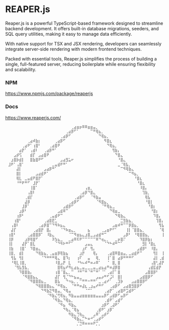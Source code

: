 
# REAPER.js
Reaper.js is a powerful TypeScript-based framework designed to streamline backend development. It offers built-in database migrations, seeders, and SQL query utilities, making it easy to manage data efficiently.

With native support for TSX and JSX rendering, developers can seamlessly integrate server-side rendering with modern frontend techniques.

Packed with essential tools, Reaper.js simplifies the process of building a single, full-featured server, reducing boilerplate while ensuring flexibility and scalability.
### NPM
https://www.npmjs.com/package/reaperjs
### Docs
https://www.reaperjs.com/
```sh
⠀⠀⠀⠀⠀⠀⠀⠀⠀⠀⠀⠀⠀⠀⠀⠀⠀⠀⠀⠀⠀⠀⠀⠀⢀⣴⣶⡶⠿⠿⣶⣶⣤⡀⠀⠀⠀⠀⠀⠀⠀⠀⠀⠀⠀⠀⠀⠀⠀⠀⠀⠀⠀⠀⠀⠀⠀⠀⠀⠀⠀
⠀⠀⠀⠀⠀⠀⠀⠀⠀⠀⠀⠀⠀⠀⠀⠀⠀⠀⠀⠀⠀⠀⢀⣴⡿⠋⠁⠀⠀⠀⠀⠉⠛⢿⣦⡀⠀⠀⠀⠀⠀⠀⠀⠀⠀⠀⠀⠀⠀⠀⠀⠀⠀⠀⠀⠀⠀⠀⠀⠀⠀
⠀⠀⠀⠀⠀⠀⠀⠀⠀⠀⠀⠀⠀⠀⠀⠀⠀⠀⠀⠀⢀⣴⡿⠋⠀⠀⠀⠀⠀⠀⠀⠀⠀⠀⠙⢿⣦⡀⠀⠀⠀⠀⠀⠀⠀⠀⠀⠀⠀⠀⠀⠀⠀⠀⠀⠀⠀⠀⠀⠀⠀
⠀⠀⠀⠀⠀⠀⠀⠀⢀⣴⠾⣷⡆⠀⠀⠀⠀⠀⢀⣴⡿⠋⠀⠀⠀⠀⠀⠀⠀⠀⠀⠀⠀⠀⠀⠀⠻⣿⣆⠀⠀⠀⠀⠀⠀⠀⠀⠀⠀⠀⠀⠀⠀⠀⠀⠀⠀⠀⠀⠀⠀
⠀⠀⠀⠀⠀⠀⢀⣴⠟⠁⢰⣿⠃⠀⠀⠀⢀⣴⣿⠟⠀⠀⠀⠀⠀⠀⠀⠀⠀⠀⠀⠀⠀⠀⠀⠀⠀⠙⢿⣦⡀⠀⠀⠀⠀⠀⠀⠀⠀⠀⠀⠀⠀⠀⠀⠀⠀⠀⠀⠀⠀
⠀⠀⠀⠀⠀⣴⡟⠁⠀⢠⣾⠇⠀⠀⢀⣴⡿⠛⠁⠀⠀⠀⠀⠀⠀⠀⠀⠀⠀⠀⠀⠀⠀⠀⠀⠀⠀⠀⠀⢻⣷⡄⠀⠀⠀⠀⠀⠀⠀⠀⠀⠀⠀⠀⠀⠀⠀⠀⠀⠀⠀
⠀⠀⠀⣠⡾⢫⠀⠀⠀⣾⡏⠀⣠⣴⣿⠟⠀⠀⠀⠀⠀⠀⠀⠀⠀⠀⠀⠀⠀⠀⠀⠀⠀⠀⠀⠀⠀⠀⠀⠀⠙⣿⣄⠀⠀⠀⠀⠀⠀⠀⠀⠀⠀⠀⠀⠀⠀⠀⠀⠀⠀
⠀⠀⣰⣿⡷⣾⡇⠀⠀⣿⣷⣿⠟⠋⠀⠀⠀⠀⠀⠀⣠⣴⣻⣥⠖⠀⠀⠀⠀⠀⠀⠀⠀⠀⠀⠀⠀⠀⠀⠀⠀⠘⣿⣄⠀⠀⠀⠀⠀⠀⠀⠀⠀⠀⠀⠀⠀⠀⠀⠀⠀
⠀⣸⠟⠁⢠⣿⠁⠀⠀⠀⠀⠀⠀⠀⠀⠀⠀⣀⣤⣾⠟⠛⠁⠀⠀⠀⠀⠀⠀⠀⠀⠀⠀⠀⠀⠀⠀⠀⠀⠀⠀⣀⠈⢿⣧⡀⠀⠀⠀⠀⠀⠀⠀⠀⠀⠀⠀⠀⠀⠀⠀
⠀⠀⠀⠀⣼⡇⠀⠀⠀⠀⠀⠀⠀⠀⣠⣴⡿⠛⠁⠀⠀⠀⠀⠀⠀⠀⠀⠀⠀⠀⠀⠀⠀⠀⠀⠀⠀⠀⠀⠀⠀⠀⠉⠻⢿⣷⣄⠀⠀⠀⠀⠀⠀⠀⠀⠀⠀⠀⠀⠀⠀
⠀⠀⠀⠀⣿⡇⠀⠀⠀⠀⠀⣠⣴⣾⠟⠁⠀⠀⠀⠀⠀⠀⠀⠀⠀⠀⠀⠀⠀⠀⠀⠀⠀⠀⠀⠀⠀⠀⠀⠀⠀⠀⠀⠀⠀⠉⠻⣦⡀⠀⠀⠀⠀⠀⠀⠀⠀⠀⠀⠀⠀
⠀⠀⠀⠀⢿⣇⠀⣀⣤⣾⠟⣿⡟⠁⠀⠀⠀⠀⠀⠀⠀⠀⠀⠀⠀⠀⠀⠀⠀⠀⠀⠀⠀⠀⠀⠀⠀⠀⠀⠀⠀⠀⠀⠀⠀⠀⠀⠘⣿⣆⠀⠀⠀⠀⠀⠀⠀⠀⠀⠀⠀
⠀⠀⠀⠀⠘⠛⠟⠛⠋⠀⣸⡟⠁⠀⠀⠀⠀⠀⠀⠀⠀⠀⠀⠀⠀⠀⠀⠀⠀⠀⠀⠀⠀⠀⠀⠀⠀⠀⠀⠀⠀⠀⠀⠀⠀⠀⠀⠀⠘⣿⣆⠀⠀⠀⠀⠀⠀⠀⠀⠀⠀
⠀⠀⠀⠀⠀⠀⠀⠀⠀⢸⣿⠁⠀⠀⠀⠀⠀⠀⠀⠀⠀⠀⠀⠀⠀⠀⠀⠀⠀⢠⣶⡀⠀⠀⠀⠀⠀⠀⠀⠀⠀⠀⠀⠀⠀⠀⠀⠀⠀⠸⣿⡄⠀⠀⠀⠀⠀⠀⠀⠀⠀
⠀⠀⠀⠀⠀⠀⠀⠀⢠⣿⠇⠀⠀⠀⠀⠀⠀⠀⠀⠀⠀⠀⠀⠀⠀⠀⠀⢀⣴⡿⠙⣿⣄⠀⠀⠀⠀⠀⠀⠀⠀⠀⠀⠀⠀⠀⠀⠀⠀⠀⢹⣷⡀⠀⠀⠀⠀⠀⠀⠀⠀
⠀⠀⠀⠀⠀⠀⠀⢀⣾⡏⠀⠀⠀⠀⠀⠀⠀⠀⠀⠀⠀⠀⠀⠀⠀⢀⣴⡿⠋⠀⠀⠈⠻⣷⣤⠀⠀⠀⠀⠀⠀⠀⠀⠀⠀⠀⠀⠀⠀⠀⠀⢿⣧⠀⠀⠀⠀⠀⠀⠀⠀
⠀⠀⠀⠀⠀⠀⠀⣼⡿⠀⠀⠀⠀⠀⠀⠀⠀⠀⠀⠀⠀⠀⠀⢀⣴⡿⠋⠀⠀⠀⠀⠀⠀⠈⠻⣿⣦⡀⠀⠀⠀⠀⠀⠀⠀⠀⠀⠀⠀⠀⠀⠘⣿⡇⠀⠀⠀⠀⠀⠀⠀
⠀⠀⠀⠀⠀⠀⣸⡿⠁⠀⠀⠀⠀⠀⠀⠀⠀⠀⠀⠀⠀⣠⣾⡿⠋⠀⠀⠀⠀⠀⠀⠀⠀⠀⠀⠈⠛⢿⣦⣀⠀⠀⠀⠀⠀⠀⠀⠀⠀⠀⠀⠀⠘⣿⡆⠀⠀⠀⠀⠀⠀
⠀⠀⠀⠀⠀⣰⡿⠃⠀⠀⠀⠀⠀⠀⠀⠀⠀⠀⠀⣠⣾⠿⠉⠀⠀⠀⠀⠀⠀⠀⠀⠀⠀⠀⠀⠀⠀⠀⠙⢿⣶⣀⠀⠀⠀⠀⠀⠀⠀⠀⠀⠀⠀⠘⣿⡆⠀⠀⠀⠀⠀
⠀⠀⠀⠀⢰⡿⠃⠀⠀⠀⠀⠀⠀⠀⠀⠀⢀⣤⣾⠟⠉⠀⠀⠀⠀⠀⠀⠀⠀⠀⠀⠀⠀⠀⠀⠀⠀⠀⠀⠀⠙⢿⣷⣄⠀⠀⠀⠀⠀⠀⠀⠀⠀⠀⠹⣿⡄⠀⠀⠀⠀
⠀⠀⠀⢰⣿⠃⠀⠀⠀⠀⠀⠀⠀⠀⢀⣴⣿⣟⣁⠀⠀⠀⠀⠀⠀⠀⠀⠀⠀⠀⠀⠀⠀⠀⠀⠀⠀⠀⠀⠀⠀⠀⣉⣻⣷⣦⡀⠀⠀⠀⠀⠀⠀⠀⠀⢹⣿⡄⠀⠀⠀
⠀⠀⢠⣿⠇⠀⠀⠀⠀⠀⠀⠀⢀⣴⡿⣿⠉⠙⠻⠷⣦⣄⠀⠀⠀⠀⠀⠀⠀⠀⠀⠀⠀⠀⠀⠀⠀⠀⠀⣠⣶⠾⠛⠉⠉⡿⣿⣦⡀⠀⠀⠀⠀⠀⠀⠀⢻⣧⡀⠀⠀
⠀⠀⣼⡏⠀⠀⠀⠀⠀⠀⢀⣴⣿⡟⠀⣿⡄⠀⠀⠀⠈⠙⠷⣶⣄⡀⠀⠀⠀⠀⣦⠀⠀⠀⠀⢀⣠⣶⠟⠋⠁⠀⠀⠀⢸⡇⠈⣿⣿⣦⡀⠀⠀⠀⠀⠀⠈⢿⡇⠀⠀
⠀⢰⣿⠃⠀⠀⠀⠀⢀⣴⣿⣿⡿⠁⠀⠸⣷⣄⠀⠀⠀⠀⠀⠈⠉⠻⣶⣦⣄⣰⣿⣀⣠⣴⣾⠛⠉⠀⠀⠀⠀⠀⠀⣠⡿⠃⠀⠘⢿⣿⣿⣦⡀⠀⠀⠀⠀⢸⣿⡀⠀
⠀⢸⡿⠀⠀⠀⠀⣰⡿⢿⣿⠋⠀⠀⠀⠀⠀⠽⣳⣦⣀⠀⠀⣀⣴⠿⠯⠟⠉⠉⠉⠉⠉⠿⠙⢶⣄⡀⠀⠀⣀⡶⣿⠍⠀⠀⠀⠀⠀⠹⣿⡿⣷⡆⠀⠀⠀⠀⣿⡇⠀
⠀⢸⡇⠀⠀⠀⣼⡟⠁⣿⣇⠀⠀⠀⠀⠀⠀⠀⠈⠙⠻⠗⠛⠋⠁⠀⠀⠀⠀⣠⣤⣄⠀⠀⠀⠀⠈⠙⠓⠾⠛⠉⠁⠀⠀⠀⠀⠀⠀⠀⣻⡇⠘⣿⣆⠀⠀⠀⣿⡇⠀
⠀⢸⣷⠀⠀⢸⣿⠁⠀⠹⣿⣶⣄⠀⠀⠀⠀⠀⠀⠀⠀⠀⠀⠀⠀⠀⠀⠀⣰⠏⠀⢻⡄⠀⠀⠀⠀⠀⠀⠀⠀⠀⠀⠀⠀⠀⠀⠀⣠⣾⡿⠃⠀⠸⣿⡄⠀⠀⣿⡇⠀
⠀⢸⣿⡀⠀⣾⡇⠀⠀⠀⠀⠙⢿⣷⣦⡀⢀⣤⣶⡿⢿⣷⣦⠀⠀⠀⠀⣰⡟⠀⠀⠀⢿⡄⠀⠀⠀⢀⣴⣿⠿⣿⣶⣤⡀⣀⣴⣾⠟⠉⠀⠀⠀⠀⢻⡇⠀⢸⣿⠃⠀
⠀⠀⢻⣧⠀⢻⡇⠀⠀⠀⠀⠀⠀⠈⠙⠛⠛⠛⢿⣄⠀⣿⠹⡆⠀⠀⢰⠏⠀⠀⣤⠀⠀⢿⡀⠀⠀⢸⠁⣿⠀⣴⡿⠛⠛⠛⠋⠀⠀⠀⠀⠀⠀⠀⣼⡇⢀⣾⡏⠀⠀
⠀⠀⠘⢿⣇⢸⣿⡀⠀⠀⠀⠀⠀⠀⠀⠀⠀⠀⠸⣿⣠⡟⠀⣇⠀⠀⠘⠳⠦⠾⠛⠶⠴⠿⠁⠀⠀⠈⠀⣿⡀⣿⠀⠀⠀⠀⠀⠀⠀⠀⠀⠀⠀⢠⣿⢃⣼⡟⠀⠀⠀
⠀⠀⠀⠈⢻⣧⣻⣧⡀⠀⠀⠀⠀⠀⠀⠀⠀⠀⠀⣿⢿⣦⠞⠻⣆⣴⣦⣀⣤⣀⣀⣀⣤⣀⣴⣦⣴⠛⠶⣼⡿⣿⠀⠀⠀⠀⠀⠀⠀⠀⠀⠀⢠⣾⣯⣾⡟⠀⠀⠀⠀
⠀⠀⠀⠀⠀⠹⣿⣿⣷⡄⠀⠀⠀⠀⠀⠀⠀⠀⢰⣿⠈⣿⣄⡀⠉⠀⠘⠛⠉⠛⠈⠛⠉⠛⠁⠈⠁⢀⣴⡏⠁⣿⠀⠀⠀⠀⠀⠀⠀⠀⠀⣠⣿⣿⡿⠃⠀⠀⠀⠀⠀
⠀⠀⠀⠀⠀⠀⠈⠻⣿⣿⣦⣄⠀⠀⠀⠀⠀⠀⣼⡏⠀⢻⡈⠙⠓⣦⣤⣀⠀⠀⠀⠀⠀⣠⣤⡴⠛⠋⣨⠇⠀⣿⡇⠀⠀⠀⠀⠀⠀⣠⣾⣿⡿⠋⠀⠀⠀⠀⠀⠀⠀
⠀⠀⠀⠀⠀⠀⠀⠀⠈⠻⣿⣿⣿⣦⣀⠀⠀⠀⣿⣧⠀⠀⠙⠲⣦⡀⡀⠉⠛⠛⠒⠛⠛⠁⣀⢀⣴⠞⠁⠀⢀⣹⡷⠀⠀⠀⣠⣴⣿⣿⡿⠋⠀⠀⠀⠀⠀⠀⠀⠀⠀
⠀⠀⠀⠀⠀⠀⠀⠀⠀⠀⠀⠙⢿⣿⣿⣿⣦⣄⠈⠛⢿⣦⡀⠀⠈⠛⠛⠶⣼⣆⢀⣰⣤⠞⠛⠋⠀⠀⢀⣴⡿⠋⠀⣠⣴⣿⣻⣿⡿⠋⠀⠀⠀⠀⠀⠀⠀⠀⠀⠀⠀
⠀⠀⠀⠀⠀⠀⠀⠀⠀⠀⠀⠀⠀⠙⠻⣷⣝⠻⣿⣤⡀⠙⢿⣤⠀⠀⠀⠀⠀⠈⠉⠁⠀⠀⠀⠀⢀⣴⡟⠁⢀⣴⣿⠟⣩⣾⠟⠁⠀⠀⠀⠀⠀⠀⠀⠀⠀⠀⠀⠀⠀
⠀⠀⠀⠀⠀⠀⠀⠀⠀⠀⠀⠀⠀⠀⠀⠈⠻⣷⣌⢛⢿⣦⡀⠻⣷⣤⣤⣴⣶⣶⣶⣶⣶⣤⣤⣤⡿⠋⣠⣾⡿⠋⣤⡿⠋⠀⠀⠀⠀⠀⠀⠀⠀⠀⠀⠀⠀⠀⠀⠀⠀
⠀⠀⠀⠀⠀⠀⠀⠀⠀⠀⠀⠀⠀⠀⠀⠀⠀⠈⠻⣷⣄⠙⢿⣦⡀⠀⠀⠀⠀⠀⠀⠀⠀⠀⠀⠀⢀⣾⠟⠁⣠⣾⠋⠀⠀⠀⠀⠀⠀⠀⠀⠀⠀⠀⠀⠀⠀⠀⠀⠀⠀
⠀⠀⠀⠀⠀⠀⠀⠀⠀⠀⠀⠀⠀⠀⠀⠀⠀⠀⠀⠈⠻⣦⠀⠻⣷⣄⠀⠀⠀⠀⠀⠀⠀⠀⠀⣰⡿⠋⢀⣼⠟⠁⠀⠀⠀⠀⠀⠀⠀⠀⠀⠀⠀⠀⠀⠀⠀⠀⠀⠀⠀
⠀⠀⠀⠀⠀⠀⠀⠀⠀⠀⠀⠀⠀⠀⠀⠀⠀⠀⠀⠀⠀⠙⢷⣄⠈⢿⣦⠀⠀⠀⠀⠀⠀⢀⣾⠟⠁⣰⡿⠁⠀⠀⠀⠀⠀⠀⠀⠀⠀⠀⠀⠀⠀⠀⠀⠀⠀⠀⠀⠀⠀
⠀⠀⠀⠀⠀⠀⠀⠀⠀⠀⠀⠀⠀⠀⠀⠀⠀⠀⠀⠀⠀⠀⠀⠻⣷⣄⢙⢷⣄⠀⠀⠀⣠⠿⠁⣠⡾⠋⠀⠀⠀⠀⠀⠀⠀⠀⠀⠀⠀⠀⠀⠀⠀⠀⠀⠀⠀⠀⠀⠀⠀
⠀⠀⠀⠀⠀⠀⠀⠀⠀⠀⠀⠀⠀⠀⠀⠀⠀⠀⠀⠀⠀⠀⠀⠀⠈⠻⣷⣄⡉⠓⠶⠚⢁⣠⡾⠋⠀⠀⠀⠀⠀⠀⠀⠀⠀⠀⠀⠀⠀⠀⠀⠀⠀⠀⠀⠀⠀⠀⠀⠀⠀
⠀⠀⠀⠀⠀⠀⠀⠀⠀⠀⠀⠀⠀⠀⠀⠀⠀⠀⠀⠀⠀⠀⠀⠀⠀⠀⡈⣙⠿⠶⠶⠶⠟⡉⡀⠀⠀⠀⠀⠀⠀⠀⠀⠀⠀⠀⠀⠀⠀⠀⠀⠀⠀⠀⠀⠀⠀⠀⠀⠀⠀
⠀⠀⠀⠀⠀⠀⠀⠀⠀⠀⠀⠀⠀⠀⠀⠀⠀⠀⠀⠀⠀⠀⠀⠀⠀⠀⠀⠀⠀⠀⠀⠀⠀⠀⠀⠀⠀⠀⠀⠀⠀⠀⠀⠀⠀⠀⠀⠀⠀⠀⠀⠀⠀⠀⠀⠀⠀⠀⠀⠀⠀
```


